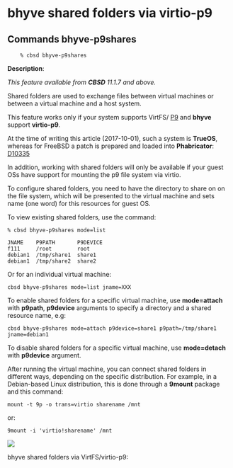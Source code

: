 # bhyve shared folders via virtio-p9

## Commands bhyve-p9shares

```
	% cbsd bhyve-p9shares
```

**Description**:

_This feature available from **CBSD** 11.1.7 and above._

Shared folders are used to exchange files between virtual machines or between a virtual machine and a host system.

This feature works only if your system supports VirtFS/ [P9](https://en.wikipedia.org/wiki/9P_(protocol)) and **bhyve** support **virtio-p9**.

At the time of writing this article (2017-10-01), such a system is **TrueOS**, whereas for FreeBSD a patch is prepared and loaded into **Phabricator**: [D10335](https://reviews.freebsd.org/D10335)

In addition, working with shared folders will only be available if your guest OSs have support for mounting the p9 file system via virtio.

To configure shared folders, you need to have the directory to share on on the file system, which will be presented to the virtual machine and sets name (one word) for this resources for guest OS.

To view existing shared folders, use the command:

```
% cbsd bhyve-p9shares mode=list

JNAME    P9PATH       P9DEVICE
f111     /root        root
debian1  /tmp/share1  share1
debian1  /tmp/share2  share2

```

Or for an individual virtual machine:

```
cbsd bhyve-p9shares mode=list jname=XXX
```

To enable shared folders for a specific virtual machine, use **mode=attach** with **p9path**, **p9device** arguments to specify a directory and a shared resource name, e.g:

```
cbsd bhyve-p9shares mode=attach p9device=share1 p9path=/tmp/share1 jname=debian1
```

To disable shared folders for a specific virtual machine, use **mode=detach** with **p9device** argument.

After running the virtual machine, you can connect shared folders in different ways, depending on the specific distribution. For example, in a Debian-based Linux distribution, this is done through a **9mount** package and this command:

```
mount -t 9p -o trans=virtio sharename /mnt
```

or:

```
9mount -i 'virtio!sharename' /mnt
```

![](http://www.convectix.com/img/bhyve-p9fs1.png)

bhyve shared folders via VirtFS/virtio-p9:


